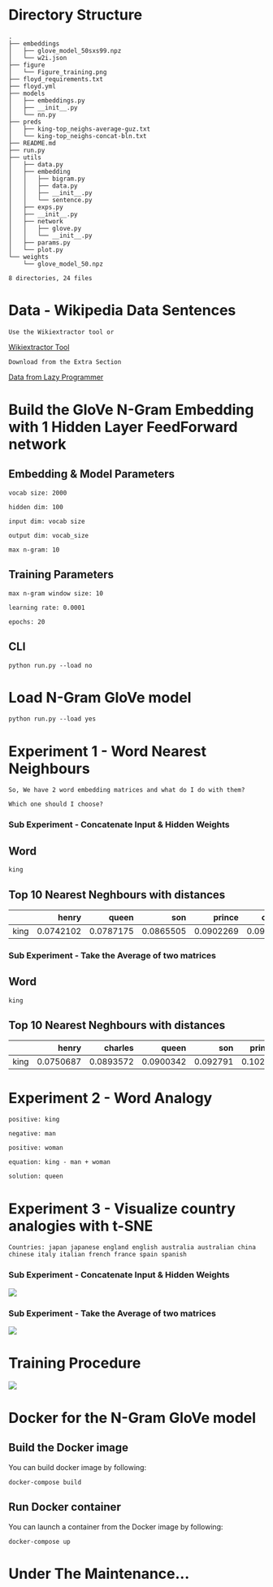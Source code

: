 # Directory Structure
```text
.
├── embeddings
│   ├── glove_model_50sxs99.npz
│   └── w2i.json
├── figure
│   └── Figure_training.png
├── floyd_requirements.txt
├── floyd.yml
├── models
│   ├── embeddings.py
│   ├── __init__.py
│   └── nn.py
├── preds
│   ├── king-top_neighs-average-guz.txt
│   └── king-top_neighs-concat-bln.txt
├── README.md
├── run.py
├── utils
│   ├── data.py
│   ├── embedding
│   │   ├── bigram.py
│   │   ├── data.py
│   │   ├── __init__.py
│   │   └── sentence.py
│   ├── exps.py
│   ├── __init__.py
│   ├── network
│   │   ├── glove.py
│   │   └── __init__.py
│   ├── params.py
│   └── plot.py
└── weights
    └── glove_model_50.npz

8 directories, 24 files
```


# Data - Wikipedia Data Sentences

```text
Use the Wikiextractor tool or
```
[Wikiextractor Tool](https://github.com/attardi/wikiextractor)
```text
Download from the Extra Section
```
[Data from Lazy Programmer](https://deeplearningcourses.com/c/natural-language-processing-with-deep-learning-in-python)

# Build the GloVe N-Gram Embedding with 1 Hidden Layer FeedForward network

## Embedding & Model Parameters
```text
vocab size: 2000
```
```text
hidden dim: 100
```
```text
input dim: vocab size
```
```text
output dim: vocab_size
```
```text
max n-gram: 10
```

## Training Parameters
```text
max n-gram window size: 10
```
```text
learning rate: 0.0001
```

```text
epochs: 20
```

## CLI
```shell
python run.py --load no
```

# Load N-Gram GloVe model
```shell
python run.py --load yes
```


# Experiment 1 - Word Nearest Neighbours
```text
So, We have 2 word embedding matrices and what do I do with them?
```
```text
Which one should I choose?
```

### Sub Experiment - Concatenate Input & Hidden Weights
## Word
```text
king
```
## Top 10 Nearest Neghbours with distances
|      |     henry |     queen |       son |    prince |   charles |     duke |    louis |   father |   emperor |
|:-----|----------:|----------:|----------:|----------:|----------:|---------:|---------:|---------:|----------:|
| king | 0.0742102 | 0.0787175 | 0.0865505 | 0.0902269 | 0.0914884 | 0.101578 | 0.103746 | 0.105445 |  0.105927 |

### Sub Experiment - Take the Average of two matrices
## Word
```text
king
```

## Top 10 Nearest Neghbours with distances
|      |     henry |   charles |     queen |      son |   prince |   edward |    louis |     duke |   father |
|:-----|----------:|----------:|----------:|---------:|---------:|---------:|---------:|---------:|---------:|
| king | 0.0750687 | 0.0893572 | 0.0900342 | 0.092791 |  0.10205 | 0.107328 | 0.108777 | 0.115705 | 0.120697 |


# Experiment 2 - Word Analogy

```text
positive: king
```
```text
negative: man
```
```text
positive: woman
```
```text
equation: king - man + woman
```
```text
solution: queen
```

# Experiment 3 - Visualize country analogies with t-SNE
```text
Countries: japan japanese england english australia australian china chinese italy italian french france spain spanish
```
### Sub Experiment - Concatenate Input & Hidden Weights
![](figures/Figure_visualize_concatenate.png)


### Sub Experiment - Take the Average of two matrices
![](figures/Figure_visualize_average.png)
# Training Procedure
![](figures/Figure_training.png)


# Docker for the N-Gram GloVe model

## Build the Docker image

You can build docker image by following:

```shell
docker-compose build
```

## Run Docker container

You can launch a container from the Docker image by following:

```shell
docker-compose up
```


# Under The Maintenance...

